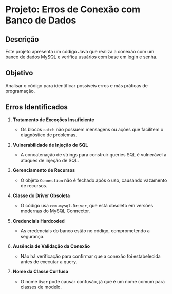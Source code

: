 # Projeto: Erros de Conexão com Banco de Dados

## Descrição
Este projeto apresenta um código Java que realiza a conexão com um banco de dados MySQL e verifica usuários com base em login e senha.

## Objetivo
Analisar o código para identificar possíveis erros e más práticas de programação.

## Erros Identificados
1. **Tratamento de Exceções Insuficiente**  
   - Os blocos `catch` não possuem mensagens ou ações que facilitem o diagnóstico de problemas.

2. **Vulnerabilidade de Injeção de SQL**  
   - A concatenação de strings para construir queries SQL é vulnerável a ataques de injeção de SQL.

3. **Gerenciamento de Recursos**  
   - O objeto `Connection` não é fechado após o uso, causando vazamento de recursos.

4. **Classe do Driver Obsoleta**  
   - O código usa `com.mysql.Driver`, que está obsoleto em versões modernas do MySQL Connector.

5. **Credenciais Hardcoded**  
   - As credenciais do banco estão no código, comprometendo a segurança.

6. **Ausência de Validação da Conexão**  
   - Não há verificação para confirmar que a conexão foi estabelecida antes de executar a query.

7. **Nome da Classe Confuso**  
   - O nome `User` pode causar confusão, já que é um nome comum para classes de modelo.
